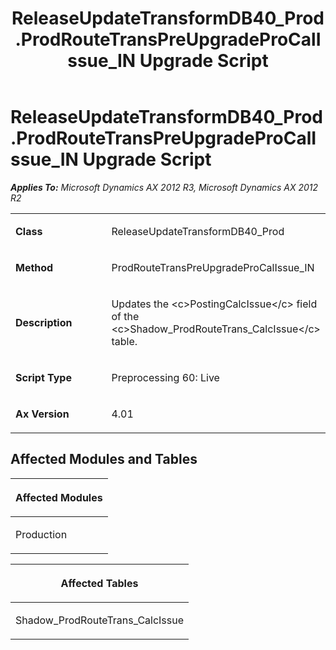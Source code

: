 ﻿---
title: ReleaseUpdateTransformDB40_Prod.ProdRouteTransPreUpgradeProCalIssue_IN Upgrade Script
TOCTitle: ReleaseUpdateTransformDB40_Prod.ProdRouteTransPreUpgradeProCalIssue_IN Upgrade Script
ms:assetid: d641f784-4453-b794-d9f1-a044919d512c
ms:mtpsurl: https://msdn.microsoft.com/en-us/library/JJ687042(v=AX.60)
ms:contentKeyID: 49711490
ms.date: 05/18/2015
mtps_version: v=AX.60
---

# ReleaseUpdateTransformDB40\_Prod.ProdRouteTransPreUpgradeProCalIssue\_IN Upgrade Script 


_**Applies To:** Microsoft Dynamics AX 2012 R3, Microsoft Dynamics AX 2012 R2_

<table>
<colgroup>
<col style="width: 50%" />
<col style="width: 50%" />
</colgroup>
<tbody>
<tr class="odd">
<td><p><strong>Class</strong></p></td>
<td><p>ReleaseUpdateTransformDB40_Prod</p></td>
</tr>
<tr class="even">
<td><p><strong>Method</strong></p></td>
<td><p>ProdRouteTransPreUpgradeProCalIssue_IN</p></td>
</tr>
<tr class="odd">
<td><p><strong>Description</strong></p></td>
<td><p>Updates the &lt;c&gt;PostingCalcIssue&lt;/c&gt; field of the &lt;c&gt;Shadow_ProdRouteTrans_CalcIssue&lt;/c&gt; table.</p></td>
</tr>
<tr class="even">
<td><p><strong>Script Type</strong></p></td>
<td><p>Preprocessing 60: Live</p></td>
</tr>
<tr class="odd">
<td><p><strong>Ax Version</strong></p></td>
<td><p>4.01</p></td>
</tr>
</tbody>
</table>


## Affected Modules and Tables

<table>
<colgroup>
<col style="width: 100%" />
</colgroup>
<thead>
<tr class="header">
<th><p>Affected Modules</p></th>
</tr>
</thead>
<tbody>
<tr class="odd">
<td><p>Production</p></td>
</tr>
</tbody>
</table>


<table>
<colgroup>
<col style="width: 100%" />
</colgroup>
<thead>
<tr class="header">
<th><p>Affected Tables</p></th>
</tr>
</thead>
<tbody>
<tr class="odd">
<td><p>Shadow_ProdRouteTrans_CalcIssue</p></td>
</tr>
</tbody>
</table>

  



